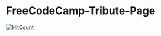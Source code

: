 # FreeCodeCamp-Tribute-Page
[![HitCount](http://hits.dwyl.com/NimaSherpa-Cloud/Portfolio.svg)](http://hits.dwyl.com/NimaSherpa-Cloud/Portfolio)

